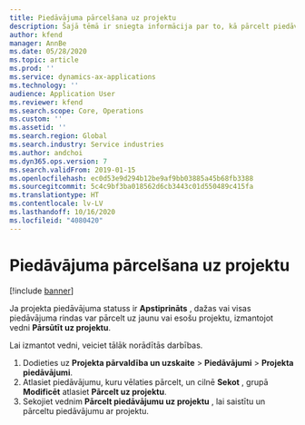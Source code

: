 ```yaml
---
title: Piedāvājuma pārcelšana uz projektu
description: Šajā tēmā ir sniegta informācija par to, kā pārcelt piedāvājumu uz jaunu vai esošu projektu.
author: kfend
manager: AnnBe
ms.date: 05/28/2020
ms.topic: article
ms.prod: ''
ms.service: dynamics-ax-applications
ms.technology: ''
audience: Application User
ms.reviewer: kfend
ms.search.scope: Core, Operations
ms.custom: ''
ms.assetid: ''
ms.search.region: Global
ms.search.industry: Service industries
ms.author: andchoi
ms.dyn365.ops.version: 7
ms.search.validFrom: 2019-01-15
ms.openlocfilehash: ec0d53e9d294b12be9af9bb03885a45b68fb3388
ms.sourcegitcommit: 5c4c9bf3ba018562d6cb3443c01d550489c415fa
ms.translationtype: HT
ms.contentlocale: lv-LV
ms.lasthandoff: 10/16/2020
ms.locfileid: "4080420"
---
```

# <a name="transfer-a-quotation-to-a-project"></a>Piedāvājuma pārcelšana uz projektu

[!include [banner](../includes/banner.md)]

Ja projekta piedāvājuma statuss ir **Apstiprināts** , dažas vai visas piedāvājuma rindas var pārcelt uz jaunu vai esošu projektu, izmantojot vedni **Pārsūtīt uz projektu**. 

Lai izmantot vedni, veiciet tālāk norādītās darbības.

1. Dodieties uz **Projekta pārvaldība un uzskaite** > **Piedāvājumi** > **Projekta piedāvājumi**.
2. Atlasiet piedāvājumu, kuru vēlaties pārcelt, un cilnē **Sekot** , grupā **Modificēt** atlasiet **Pārcelt uz projektu**.
3. Sekojiet vednim **Pārcelt piedāvājumu uz projektu** , lai saistītu un pārceltu piedāvājumu ar projektu.
